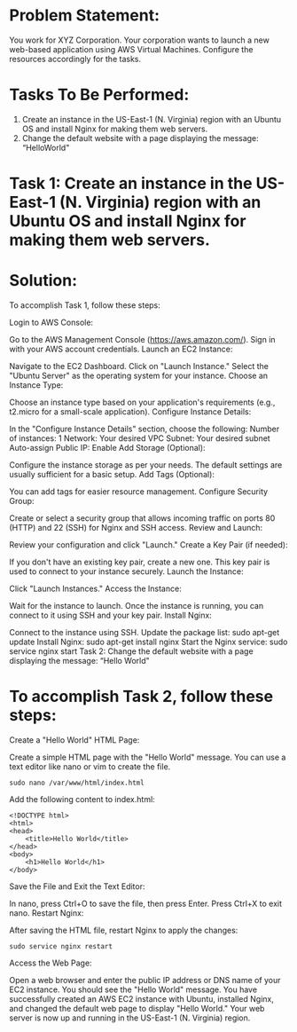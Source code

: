 # Problem Statement:

You work for XYZ Corporation. Your corporation wants to launch a new web-based application using AWS Virtual Machines. Configure the resources accordingly for the tasks.

# Tasks To Be Performed:
1. Create an instance in the US-East-1 (N. Virginia) region with an Ubuntu OS and install Nginx for making them web servers.
2. Change the default website with a page displaying the message: “HelloWorld"




# Task 1: Create an instance in the US-East-1 (N. Virginia) region with an Ubuntu OS and install Nginx for making them web servers.

# Solution:
To accomplish Task 1, follow these steps:

Login to AWS Console:

Go to the AWS Management Console (https://aws.amazon.com/).
Sign in with your AWS account credentials.
Launch an EC2 Instance:

Navigate to the EC2 Dashboard.
Click on "Launch Instance."
Select the "Ubuntu Server" as the operating system for your instance.
Choose an Instance Type:

Choose an instance type based on your application's requirements (e.g., t2.micro for a small-scale application).
Configure Instance Details:

In the "Configure Instance Details" section, choose the following:
Number of instances: 1
Network: Your desired VPC
Subnet: Your desired subnet
Auto-assign Public IP: Enable
Add Storage (Optional):

Configure the instance storage as per your needs. The default settings are usually sufficient for a basic setup.
Add Tags (Optional):

You can add tags for easier resource management.
Configure Security Group:

Create or select a security group that allows incoming traffic on ports 80 (HTTP) and 22 (SSH) for Nginx and SSH access.
Review and Launch:

Review your configuration and click "Launch."
Create a Key Pair (if needed):

If you don't have an existing key pair, create a new one. This key pair is used to connect to your instance securely.
Launch the Instance:

Click "Launch Instances."
Access the Instance:

Wait for the instance to launch.
Once the instance is running, you can connect to it using SSH and your key pair.
Install Nginx:

Connect to the instance using SSH.
Update the package list: sudo apt-get update
Install Nginx: sudo apt-get install nginx
Start the Nginx service: sudo service nginx start
Task 2: Change the default website with a page displaying the message: “Hello World"

# To accomplish Task 2, follow these steps:

Create a "Hello World" HTML Page:

Create a simple HTML page with the "Hello World" message. You can use a text editor like nano or vim to create the file.
```
sudo nano /var/www/html/index.html
```
Add the following content to index.html:

```
<!DOCTYPE html>
<html>
<head>
    <title>Hello World</title>
</head>
<body>
    <h1>Hello World</h1>
</body>
```
Save the File and Exit the Text Editor:

In nano, press Ctrl+O to save the file, then press Enter.
Press Ctrl+X to exit nano.
Restart Nginx:

After saving the HTML file, restart Nginx to apply the changes:
```
sudo service nginx restart
```
Access the Web Page:

Open a web browser and enter the public IP address or DNS name of your EC2 instance. You should see the "Hello World" message.
You have successfully created an AWS EC2 instance with Ubuntu, installed Nginx, and changed the default web page to display "Hello World." Your web server is now up and running in the US-East-1 (N. Virginia) region.
